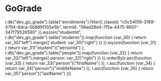 GoGrade
=======

r.db("dev_go_grade").table("enrollments").filter({
    classId: "c0c54f06-3189-4794-8dca-5b885f355e5b",
    termId: "08ad28d4-7f5a-4475-8607-347f79526590"
}).eqJoin("studentId", r.db("dev_go_grade").table("students")).map(function (var_30) {
    return var_30("left").merge({
        student: var_30("right")
    })
}).eqJoin(function (var_31) {
    return var_31("student")("personId")
}, r.db("dev_go_grade").table("people")).map(function (var_32) {
    return var_32("left").merge({
        person: var_32("right")
    })
}).orderBy(r.asc(function (var_33) {
    return var_33("person")("firstName")
}), r.asc(function (var_34) {
    return var_34("person")("middleName")
}), r.asc(function (var_35) {
    return var_35("person")("lastName")
}))
